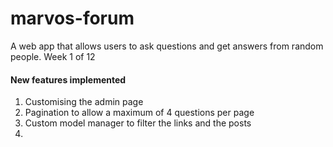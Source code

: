 # marvos-forum
A web app that allows users to ask questions and get answers from random people. Week 1 of 12


#### New features implemented
1. Customising the admin page
1. Pagination to allow a maximum of 4 questions per page
1. Custom model manager to filter the links and the posts
1. 

